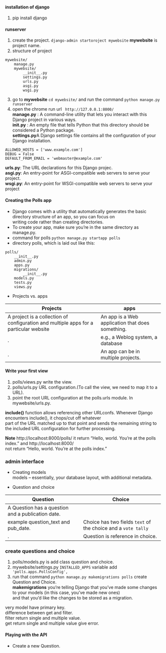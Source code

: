 #### installation of django  
1. pip install django   

#### runserver   
1. create the project. `django-admin startoroject mywebsite` **mywebsite** is project name.     
2. structure of project   
``` 
mywebsite/
    manage.py
    mywebsite/
        __init__.py
        settings.py
        urls.py
        asgi.py
        wsgi.py
``` 
3. go to **mywebsite** `cd mywebsite/` and run the command `python manage.py runserver`  
4. open the chrome run url ` http://127.0.0.1:8000/`   
**manage.py** : A command-line utility that lets you interact with this Django project in various ways.    
**__init__.py** : An empty file that tells Python that this directory should be considered a Python package.   
**settings.py**A Django settings file contains all the configuration of your Django installation.   
``` Example    
ALLOWED_HOSTS = ['www.example.com']
DEBUG = False
DEFAULT_FROM_EMAIL = 'webmaster@example.com'
```
**urls.py**: The URL declarations for this Django projec.   
**asgi.py**: An entry-point for ASGI-compatible web servers to serve your project.   
**wsgi.py**: An entry-point for WSGI-compatible web servers to serve your project

#### Creating the Polls app   
* Django comes with a utility that automatically generates the basic directory structure of an app, so you can focus on  
 writing code rather than creating directories.  
* To create your app, make sure you’re in the same directory as manage.py.  
* command for polls `python manage.py startapp polls`   
* directory polls, which is laid out like this:   
``` 
polls/
    __init__.py
    admin.py
    apps.py
    migrations/
        __init__.py
    models.py
    tests.py
    views.py
```   
*  Projects vs. apps   

Projects | apps  
--- |---
 A project is a collection of configuration and multiple apps for a particular website|An app is a Web application that does something.   
 .| e.g., a Weblog system, a database
 .|An app can be in multiple projects.

#### Write your first view   
1. polls/views.py write the view.   
2. polls/urls.py URL configuration.(To call the view, we need to map it to a URL).   
3. point the root URL configuration at the polls.urls module. In mywebsite/urls.py.       
   
**include()** function allows referencing other URLconfs. Whenever Django encounters include(), it chops/cut off whatever     
part of the URL matched up to that point and sends the remaining string to the included URL configuration for further processing.    
   

**Note** http://localhost:8000/polls/ it return “Hello, world. You’re at the polls index.” and http://localhost:8000/     
not return “Hello, world. You’re at the polls index.”   

### admin interface     

* Creating models   
 models – essentially, your database layout, with additional metadata.   
 
* Question and choice 
 
Question | Choice 
|--- | --- | 
A Question has a question and a publication date.|  
example question_text and pub_date. | Choice has two fields `text` of the choice and a `vote tally`   
.| Question is reference in choice.   

### create questions and choice   
1. polls/models.py is add class question and choice.  
2. mywebsite/settings.py `INSTALLED_APPS` variable add ` 'polls.apps.PollsConfig',`  
3. run that command `python manage.py makemigrations polls` create Question and Choice.   
**makemigrations** you’re telling Django that you’ve made some changes to your models (in this case, you’ve made new ones)    
and that you’d like the changes to be stored as a migration.  

very model have primary key.  
difference between get and filter.   
filter return single and multiple value.   
get return single and multiple value give error.  

#### Playing with the API  

* Create a new Question.  